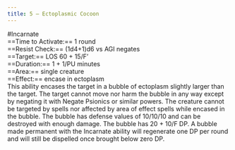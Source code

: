 ```yaml
---
title: 5 – Ectoplasmic Cocoon
---
```

#Incarnate  
==Time to Activate:== 1 round  
==Resist Check:== (1d4+1)d6 vs AGI negates  
==Target:== LOS 60 + 15/F’  
==Duration:== 1 + 1/PU minutes  
==Area:== single creature  
==Effect:== encase in ectoplasm  
This ability encases the target in a bubble of ectoplasm slightly larger than the target. The target cannot move nor harm the bubble in any way except by negating it with Negate Psionics or similar powers. The creature cannot be targeted by spells nor affected by area of effect spells while encased in the bubble. The bubble has defense values of 10/10/10 and can be destroyed with enough damage. The bubble has 20 + 10/F DP. A bubble made permanent with the Incarnate ability will regenerate one DP per round and will still be dispelled once brought below zero DP.  
